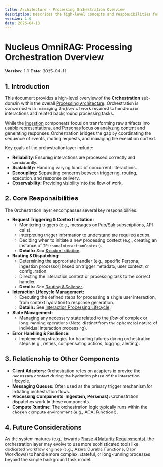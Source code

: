 ```yaml
---
title: Architecture - Processing Orchestration Overview
description: Describes the high-level concepts and responsibilities for orchestrating the flow of user interactions and processing tasks within Nucleus OmniRAG.
version: 1.0
date: 2025-04-13
---
```


# Nucleus OmniRAG: Processing Orchestration Overview

**Version:** 1.0
**Date:** 2025-04-13

## 1. Introduction

This document provides a high-level overview of the **Orchestration** sub-domain within the overall [Processing Architecture](../01_ARCHITECTURE_PROCESSING.md). Orchestration is concerned with managing the *flow* of work required to handle user interactions and related background processing tasks.

While the [Ingestion](./Ingestion/ARCHITECTURE_PROCESSING_INGESTION.md) components focus on transforming raw artifacts into usable representations, and [Personas](../02_ARCHITECTURE_PERSONAS.md) focus on analyzing content and generating responses, Orchestration bridges the gap by coordinating the sequence of events, routing requests, and managing the execution context.

Key goals of the orchestration layer include:
*   **Reliability:** Ensuring interactions are processed correctly and consistently.
*   **Scalability:** Handling varying loads of concurrent interactions.
*   **Decoupling:** Separating concerns between triggering, routing, execution, and response delivery.
*   **Observability:** Providing visibility into the flow of work.

## 2. Core Responsibilities

The Orchestration layer encompasses several key responsibilities:

*   **Request Triggering & Context Initiation:**
    *   Monitoring triggers (e.g., messages on Pub/Sub subscriptions, API calls).
    *   Interpreting trigger information to understand the required action.
    *   Deciding when to initiate a new processing context (e.g., creating an instance of `IPersonaInteractionContext`).
    *   **Details:** See [Session Initiation](./Orchestration/ARCHITECTURE_ORCHESTRATION_SESSION_INITIATION.md).
*   **Routing & Dispatching:**
    *   Determining the appropriate handler (e.g., specific Persona, ingestion processor) based on trigger metadata, user context, or configuration.
    *   Directing the interaction context or processing task to the correct handler.
    *   **Details:** See [Routing & Salience](./Orchestration/ARCHITECTURE_ORCHESTRATION_ROUTING.md).
*   **Interaction Lifecycle Management:**
    *   Executing the defined steps for processing a single user interaction, from context hydration to response generation.
    *   **Details:** See [Interaction Processing Lifecycle](./Orchestration/ARCHITECTURE_ORCHESTRATION_INTERACTION_LIFECYCLE.md).
*   **State Management:**
    *   Managing any necessary state related to the *flow* of complex or long-running operations (Note: distinct from the ephemeral nature of individual interaction processing).
*   **Error Handling & Resilience:**
    *   Implementing strategies for handling failures during orchestration steps (e.g., retries, compensating actions, logging, alerting).

## 3. Relationship to Other Components

*   **Client Adapters:** Orchestration relies on adapters to provide the necessary context during the hydration phase of the interaction lifecycle.
*   **Messaging Queues:** Often used as the primary trigger mechanism for initiating orchestration flows.
*   **Processing Components (Ingestion, Personas):** Orchestration dispatches work to these components.
*   **Compute Runtime:** The orchestration logic typically runs within the chosen compute environment (e.g., ACA, Functions).

## 4. Future Considerations

As the system matures (e.g., towards [Phase 4 Maturity Requirements](../../Requirements/04_REQUIREMENTS_PHASE4_MATURITY.md#32-workflow-orchestration)), the orchestration layer may evolve to use more sophisticated tools like dedicated workflow engines (e.g., Azure Durable Functions, Dapr Workflows) to handle more complex, stateful, or long-running processes beyond the simple background task model.

